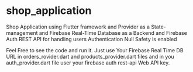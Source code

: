 # shop_application

Shop Application using Flutter framework and Provider as a State-management 
and Firebase Real-Time Database as a Backend and Firebase Auth REST API for handling users Authentication
Null Safety is enabled


Feel Free to see the code and run it. Just use Your Firebase Real Time DB URL in orders_rovider.dart and products_provider.dart files 
and in you auth_provider.dart file user your firebase auth rest-api Web API key.
